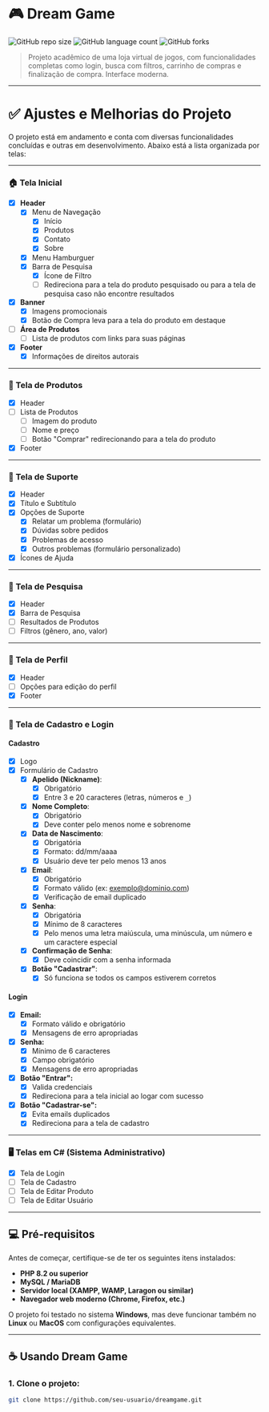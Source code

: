 # 🎮 Dream Game

![GitHub repo size](https://img.shields.io/github/repo-size/lean1000/DREAM-GAME?style=for-the-badge)
![GitHub language count](https://img.shields.io/github/languages/count/lean1000/DREAM-GAME?style=for-the-badge)
![GitHub forks](https://img.shields.io/github/forks/lean1000/DREAM-GAME?style=for-the-badge)

> Projeto acadêmico de uma loja virtual de jogos, com funcionalidades completas como login, busca com filtros, carrinho de compras e finalização de compra. Interface moderna.

---

# ✅ Ajustes e Melhorias do Projeto

O projeto está em andamento e conta com diversas funcionalidades concluídas e outras em desenvolvimento. Abaixo está a lista organizada por telas:

---

### 🏠 Tela Inicial
- [x] **Header**
  - [x] Menu de Navegação
    - [x] Início
    - [x] Produtos
    - [x] Contato
    - [x] Sobre
  - [x] Menu Hamburguer
  - [x] Barra de Pesquisa
    - [x] Ícone de Filtro
    - [ ] Redireciona para a tela do produto pesquisado ou para a tela de pesquisa caso não encontre resultados
- [x] **Banner**
  - [x] Imagens promocionais
  - [x] Botão de Compra leva para a tela do produto em destaque
- [ ] **Área de Produtos**
  - [ ] Lista de produtos com links para suas páginas
- [x] **Footer**
  - [x] Informações de direitos autorais

---

### 🧾 Tela de Produtos
- [x] Header
- [ ] Lista de Produtos
  - [ ] Imagem do produto
  - [ ] Nome e preço
  - [ ] Botão "Comprar" redirecionando para a tela do produto
- [x] Footer

---

### 💬 Tela de Suporte
- [x] Header
- [x] Título e Subtítulo
- [x] Opções de Suporte
  - [x] Relatar um problema (formulário)
  - [x] Dúvidas sobre pedidos
  - [x] Problemas de acesso
  - [x] Outros problemas (formulário personalizado)
- [x] Ícones de Ajuda

---

### 🔎 Tela de Pesquisa
- [x] Header
- [x] Barra de Pesquisa
- [ ] Resultados de Produtos
- [ ] Filtros (gênero, ano, valor)

---

### 👤 Tela de Perfil
- [x] Header
- [ ] Opções para edição do perfil
- [x] Footer

---

### 📝 Tela de Cadastro e Login

#### Cadastro
- [x] Logo
- [x] Formulário de Cadastro
  - [x] **Apelido (Nickname)**:
    - [x] Obrigatório
    - [x] Entre 3 e 20 caracteres (letras, números e `_`)
  - [x] **Nome Completo**:
    - [x] Obrigatório
    - [x] Deve conter pelo menos nome e sobrenome
  - [x] **Data de Nascimento**:
    - [x] Obrigatória
    - [x] Formato: dd/mm/aaaa
    - [x] Usuário deve ter pelo menos 13 anos
  - [x] **Email**:
    - [x] Obrigatório
    - [x] Formato válido (ex: exemplo@dominio.com)
    - [x] Verificação de email duplicado
  - [x] **Senha**:
    - [x] Obrigatória
    - [x] Mínimo de 8 caracteres
    - [x] Pelo menos uma letra maiúscula, uma minúscula, um número e um caractere especial
  - [x] **Confirmação de Senha**:
    - [x] Deve coincidir com a senha informada
  - [x] **Botão "Cadastrar"**:
    - [x] Só funciona se todos os campos estiverem corretos

#### Login
- [x] **Email:**
  - [x] Formato válido e obrigatório
  - [x] Mensagens de erro apropriadas
- [x] **Senha:**
  - [x] Mínimo de 6 caracteres
  - [x] Campo obrigatório
  - [x] Mensagens de erro apropriadas
- [x] **Botão "Entrar":**
  - [x] Valida credenciais
  - [x] Redireciona para a tela inicial ao logar com sucesso
- [x] **Botão "Cadastrar-se":**
  - [x] Evita emails duplicados
  - [x] Redireciona para a tela de cadastro

---

### 🖥️ Telas em C# (Sistema Administrativo)
- [x] Tela de Login
- [ ] Tela de Cadastro
- [ ] Tela de Editar Produto
- [ ] Tela de Editar Usuário

---

## 💻 Pré-requisitos

Antes de começar, certifique-se de ter os seguintes itens instalados:

- **PHP 8.2 ou superior**
- **MySQL / MariaDB**
- **Servidor local (XAMPP, WAMP, Laragon ou similar)**
- **Navegador web moderno (Chrome, Firefox, etc.)**

O projeto foi testado no sistema **Windows**, mas deve funcionar também no **Linux** ou **MacOS** com configurações equivalentes.

---

## ☕ Usando Dream Game

### 1. Clone o projeto:

```bash
git clone https://github.com/seu-usuario/dreamgame.git
